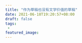 ```yaml
---
title: "作为草稿也没有文学价值的草稿"
date: 2021-06-18T19:20:57+08:00
draft: false
tags:
 - 
featured_image:
---
```




